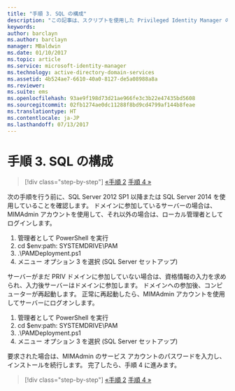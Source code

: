 ```yaml
---
title: "手順 3. SQL の構成"
description: "この記事は、スクリプトを使用した Privileged Identity Manager の構成手順に関するシリーズ記事の 3 番目であり、SQL Server の構成手順について説明します。"
keywords: 
author: barclayn
ms.author: barclayn
manager: MBaldwin
ms.date: 01/10/2017
ms.topic: article
ms.service: microsoft-identity-manager
ms.technology: active-directory-domain-services
ms.assetid: 4b524ae7-6610-40a0-8127-de5a08988a8a
ms.reviewer: 
ms.suite: ems
ms.openlocfilehash: 93ae9f198d73d21ae966fe3c3b22e47435bd5608
ms.sourcegitcommit: 02fb1274ae0dc11288f8bd9cd4799af144b8feae
ms.translationtype: HT
ms.contentlocale: ja-JP
ms.lasthandoff: 07/13/2017
---
```

# 手順 3. SQL の構成
<a id="step-3-configuring-sql" class="xliff"></a>

>[!div class="step-by-step"]
[«手順 2](sp1-step2-configuring-corp-domain.md)
[手順 4 »](sp1-step4-configuring-sharepoint.md)

次の手順を行う前に、SQL Server 2012 SP1 以降または SQL Server 2014 を使用していることを確認します。 ドメインに参加しているサーバーの場合は、MIMAdmin アカウントを使用して、それ以外の場合は、ローカル管理者としてログインします。
1. 管理者として PowerShell を実行
2. cd $env:path: SYSTEMDRIVE\PAM
3. .\PAMDeployment.ps1
4. メニュー オプション 3 を選択 (SQL Server セットアップ)

  サーバーがまだ PRIV ドメインに参加していない場合は、資格情報の入力を求められ、入力後サーバーはドメインに参加します。
  ドメインへの参加後、コンピューターが再起動します。 正常に再起動したら、MIMAdmin アカウントを使用してサーバーにログオンします。

1. 管理者として PowerShell を実行
2. cd $env:path: SYSTEMDRIVE\PAM
3. .\PAMDeployment.ps1
4. メニュー オプション 3 を選択 (SQL Server セットアップ)

要求された場合は、MIMAdmin のサービス アカウントのパスワードを入力し、インストールを続行します。 完了したら、手順 4 に進みます。

>[!div class="step-by-step"]
[«手順 2](sp1-step2-configuring-corp-domain.md)
[手順 4 »](sp1-step4-configuring-sharepoint.md)
